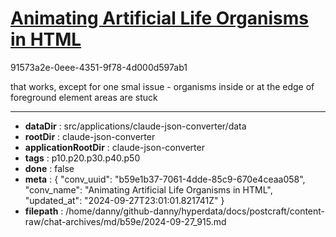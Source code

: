 # [Animating Artificial Life Organisms in HTML](https://claude.ai/chat/b59e1b37-7061-4dde-85c9-670e4ceaa058)

91573a2e-0eee-4351-9f78-4d000d597ab1

that works, except for one smal issue - organisms inside or at the edge of foreground element areas are stuck

---

* **dataDir** : src/applications/claude-json-converter/data
* **rootDir** : claude-json-converter
* **applicationRootDir** : claude-json-converter
* **tags** : p10.p20.p30.p40.p50
* **done** : false
* **meta** : {
  "conv_uuid": "b59e1b37-7061-4dde-85c9-670e4ceaa058",
  "conv_name": "Animating Artificial Life Organisms in HTML",
  "updated_at": "2024-09-27T23:01:01.821741Z"
}
* **filepath** : /home/danny/github-danny/hyperdata/docs/postcraft/content-raw/chat-archives/md/b59e/2024-09-27_915.md